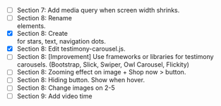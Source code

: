 - [ ] Section 7: Add media query when screen width shrinks.
- [ ] Section 8: Rename <div> elements.
- [X] Section 8: Create <div> for stars, text, navigation dots.
- [X] Section 8: Edit testimony-carousel.js.
- [ ] Section 8: [Improvement] Use frameworks or libraries for testimony carousels. (Bootstrap, Slick, Swiper, Owl Carousel, Flickity)
- [ ] Section 8: Zooming effect on image + Shop now > button.
- [ ] Section 8: Hiding button. Show when hover.
- [ ] Section 8: Change images on 2-5
- [ ] Section 9: Add video time